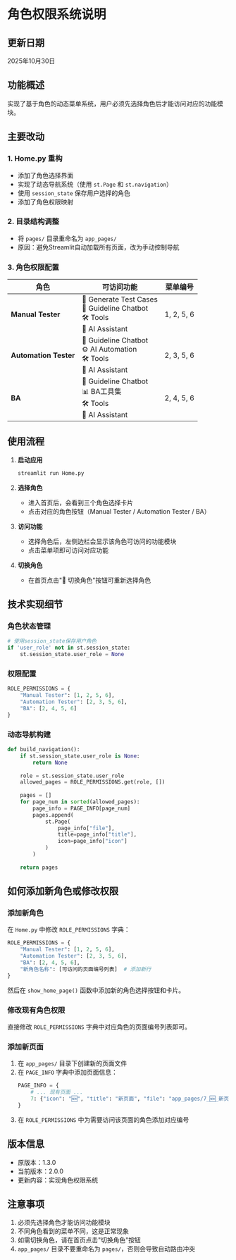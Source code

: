 # 角色权限系统说明

## 更新日期
2025年10月30日

## 功能概述
实现了基于角色的动态菜单系统，用户必须先选择角色后才能访问对应的功能模块。

## 主要改动

### 1. Home.py 重构
- 添加了角色选择界面
- 实现了动态导航系统（使用 `st.Page` 和 `st.navigation`）
- 使用 `session_state` 保存用户选择的角色
- 添加了角色权限映射

### 2. 目录结构调整
- 将 `pages/` 目录重命名为 `app_pages/`
- 原因：避免Streamlit自动加载所有页面，改为手动控制导航

### 3. 角色权限配置

| 角色 | 可访问功能 | 菜单编号 |
|------|-----------|---------|
| **Manual Tester** | 🧪 Generate Test Cases<br>💬 Guideline Chatbot<br>🛠️ Tools<br>🤖 AI Assistant | 1, 2, 5, 6 |
| **Automation Tester** | 💬 Guideline Chatbot<br>⚙️ AI Automation<br>🛠️ Tools<br>🤖 AI Assistant | 2, 3, 5, 6 |
| **BA** | 💬 Guideline Chatbot<br>📊 BA工具集<br>🛠️ Tools<br>🤖 AI Assistant | 2, 4, 5, 6 |

## 使用流程

1. **启动应用**
   ```bash
   streamlit run Home.py
   ```

2. **选择角色**
   - 进入首页后，会看到三个角色选择卡片
   - 点击对应的角色按钮（Manual Tester / Automation Tester / BA）

3. **访问功能**
   - 选择角色后，左侧边栏会显示该角色可访问的功能模块
   - 点击菜单项即可访问对应功能

4. **切换角色**
   - 在首页点击"🔄 切换角色"按钮可重新选择角色

## 技术实现细节

### 角色状态管理
```python
# 使用session_state保存用户角色
if 'user_role' not in st.session_state:
    st.session_state.user_role = None
```

### 权限配置
```python
ROLE_PERMISSIONS = {
    "Manual Tester": [1, 2, 5, 6],
    "Automation Tester": [2, 3, 5, 6],
    "BA": [2, 4, 5, 6]
}
```

### 动态导航构建
```python
def build_navigation():
    if st.session_state.user_role is None:
        return None
    
    role = st.session_state.user_role
    allowed_pages = ROLE_PERMISSIONS.get(role, [])
    
    pages = []
    for page_num in sorted(allowed_pages):
        page_info = PAGE_INFO[page_num]
        pages.append(
            st.Page(
                page_info["file"],
                title=page_info["title"],
                icon=page_info["icon"]
            )
        )
    
    return pages
```

## 如何添加新角色或修改权限

### 添加新角色
在 `Home.py` 中修改 `ROLE_PERMISSIONS` 字典：

```python
ROLE_PERMISSIONS = {
    "Manual Tester": [1, 2, 5, 6],
    "Automation Tester": [2, 3, 5, 6],
    "BA": [2, 4, 5, 6],
    "新角色名称": [可访问的页面编号列表]  # 添加新行
}
```

然后在 `show_home_page()` 函数中添加新的角色选择按钮和卡片。

### 修改现有角色权限
直接修改 `ROLE_PERMISSIONS` 字典中对应角色的页面编号列表即可。

### 添加新页面
1. 在 `app_pages/` 目录下创建新的页面文件
2. 在 `PAGE_INFO` 字典中添加页面信息：
   ```python
   PAGE_INFO = {
       # ... 现有页面 ...
       7: {"icon": "🆕", "title": "新页面", "file": "app_pages/7_🆕_新页面.py"}
   }
   ```
3. 在 `ROLE_PERMISSIONS` 中为需要访问该页面的角色添加对应编号

## 版本信息
- 原版本：1.3.0
- 当前版本：2.0.0
- 更新内容：实现角色权限系统

## 注意事项
1. 必须先选择角色才能访问功能模块
2. 不同角色看到的菜单不同，这是正常现象
3. 如需切换角色，请在首页点击"切换角色"按钮
4. `app_pages/` 目录不要重命名为 `pages/`，否则会导致自动路由冲突

